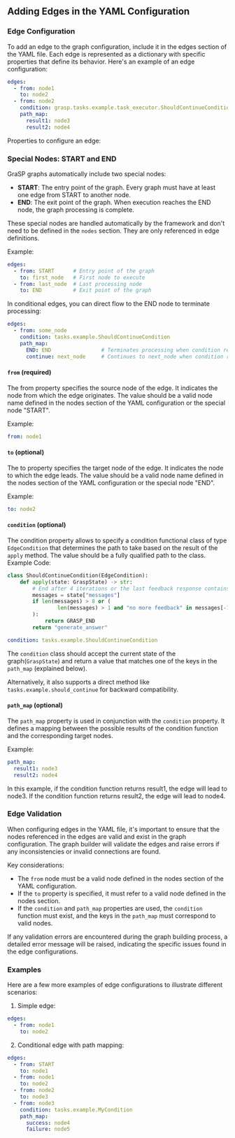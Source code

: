## Adding Edges in the YAML Configuration

### Edge Configuration
To add an edge to the graph configuration, include it in the edges section of the YAML file. Each edge is represented as a dictionary with specific properties that define its behavior.
Here's an example of an edge configuration:
```yaml 
edges:
  - from: node1
    to: node2
  - from: node2
    condition: grasp.tasks.example.task_executor.ShouldContinueCondition
    path_map:
      result1: node3
      result2: node4
```

Properties  to configure an edge:

### Special Nodes: START and END

GraSP graphs automatically include two special nodes:

- **START**: The entry point of the graph. Every graph must have at least one edge from START to another node.
- **END**: The exit point of the graph. When execution reaches the END node, the graph processing is complete.

These special nodes are handled automatically by the framework and don't need to be defined in the `nodes` section. They are only referenced in edge definitions.

Example:
```yaml
edges:
  - from: START      # Entry point of the graph
    to: first_node   # First node to execute
  - from: last_node  # Last processing node
    to: END          # Exit point of the graph
```

In conditional edges, you can direct flow to the END node to terminate processing:
```yaml
edges:
  - from: some_node
    condition: tasks.example.ShouldContinueCondition
    path_map:
      END: END                # Terminates processing when condition returns "END"
      continue: next_node     # Continues to next_node when condition returns "continue"
```

#### `from` (required)

The from property specifies the source node of the edge. It indicates the node from which the edge originates. The value should be a valid node name defined in the nodes section of the YAML configuration or the special node "START".

Example:
```yaml
from: node1
```

#### `to` (optional)

The to property specifies the target node of the edge. It indicates the node to which the edge leads. The value should be a valid node name defined in the nodes section of the YAML configuration or the special node "END".

Example:
```yaml
to: node2
```

#### `condition` (optional)

The condition property allows to specify a condition functional class of type `EdgeCondition` that determines the path to take based on the result of the `apply` method. 
The value should be a fully qualified path to the class.
Example Code:
```python
class ShouldContinueCondition(EdgeCondition):
    def apply(state: GraspState) -> str:
        # End after 4 iterations or the last feedback response contains "NO MORE FEEDBACK"
        messages = state["messages"]
        if len(messages) > 8 or (
                len(messages) > 1 and "no more feedback" in messages[-1].content.lower()
        ):
            return GRASP_END
        return "generate_answer"
```
```yaml
condition: tasks.example.ShouldContinueCondition
```
The `condition` class should accept the current state of the graph(`GraspState`) and return a value that matches one of the keys in the `path_map` (explained below).

Alternatively, it also supports a direct method like `tasks.example.should_continue` for backward compatibility.
#### `path_map` (optional)

The `path_map` property is used in conjunction with the `condition` property. It defines a mapping between the possible results of the condition function and the corresponding target nodes.

Example:
```yaml
path_map:
  result1: node3
  result2: node4
```
In this example, if the condition function returns result1, the edge will lead to node3. If the condition function returns result2, the edge will lead to node4.

### Edge Validation
When configuring edges in the YAML file, it's important to ensure that the nodes referenced in the edges are valid and exist in the graph configuration. The graph builder will validate the edges and raise errors if any inconsistencies or invalid connections are found.

Key considerations:

- The `from` node must be a valid node defined in the nodes section of the YAML configuration.
- If the `to` property is specified, it must refer to a valid node defined in the nodes section.
- If the `condition` and `path_map` properties are used, the `condition` function must exist, and the keys in the `path_map` must correspond to valid nodes.

If any validation errors are encountered during the graph building process, a detailed error message will be raised, indicating the specific issues found in the edge configurations.

### Examples
Here are a few more examples of edge configurations to illustrate different scenarios:

1. Simple edge:
```yaml
edges:
  - from: node1
    to: node2
```
2. Conditional edge with path mapping:
```yaml
edges:
  - from: START
    to: node1
  - from: node1
    to: node2
  - from: node2
    to: node3
  - from: node3
    condition: tasks.example.MyCondition
    path_map:
      success: node4
      failure: node5
```
